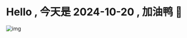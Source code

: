 
# Hello , 今天是 2024-10-20 , 加油鸭 🤭

![img](https://v1.jinrishici.com/all.svg?font-size=18&spacing=4)

